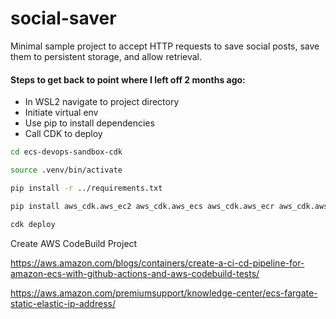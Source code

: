 # social-saver
Minimal sample project to accept HTTP requests to save social posts, 
save them to persistent storage, and allow retrieval.

#### Steps to get back to point where I left off 2 months ago:

* In WSL2 navigate to project directory
* Initiate virtual env
* Use pip to install dependencies
* Call CDK to deploy

```bash
cd ecs-devops-sandbox-cdk

source .venv/bin/activate

pip install -r ../requirements.txt

pip install aws_cdk.aws_ec2 aws_cdk.aws_ecs aws_cdk.aws_ecr aws_cdk.aws_iam

cdk deploy
```

Create  AWS CodeBuild Project



https://aws.amazon.com/blogs/containers/create-a-ci-cd-pipeline-for-amazon-ecs-with-github-actions-and-aws-codebuild-tests/

https://aws.amazon.com/premiumsupport/knowledge-center/ecs-fargate-static-elastic-ip-address/
